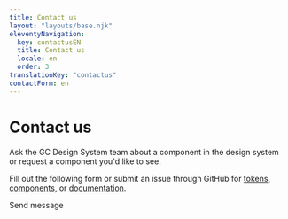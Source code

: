 ```yaml
---
title: Contact us
layout: "layouts/base.njk"
eleventyNavigation:
  key: contactusEN
  title: Contact us
  locale: en
  order: 3
translationKey: "contactus"
contactForm: en
---
```


<h1 class="mb-400 contact-us-heading">Contact us</h1>

<p class="mb-400">Ask the GC Design System team about a component in the design system or request a component you'd like to see.</p>

<p class="mb-400">Fill out the following form or submit an issue through GitHub for <a href="https://github.com/cds-snc/gcds-tokens" target="_blank">tokens</a>, <a href="https://github.com/cds-snc/gcds-components" target="_blank">components</a>, or <a href="https://github.com/cds-snc/gcds-docs" target="_blank">documentation</a>.</p>

<form class="mb-500 contact-us-form" name="contactEN" method="post">
  <input type="hidden" name="form-name" value="contactEN" />
  <gcds-input type="text" input-id="name" label="Full name" required></gcds-input>
  <gcds-input type="email" input-id="email" label="Email address" required></gcds-input>
  <gcds-textarea label="Message" textarea-id="message" required></gcds-textarea>
  <div hidden>
    <gcds-input type="text" input-id="bot-field" label="bot"></gcds-input>
  </div>
  <gcds-button button-role="primary" button-type="submit">
    Send message
  </gcds-button>
</form>
